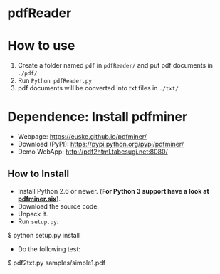 # pdfReader

How to use
==========

1. Create a folder named `pdf` in `pdfReader/` and put pdf documents in `./pdf/`
2. Run `Python pdfReader.py`
3. pdf documents will be converted into txt files in `./txt/`

Dependence: Install pdfminer
================

* Webpage: https://euske.github.io/pdfminer/
* Download (PyPI): https://pypi.python.org/pypi/pdfminer/
* Demo WebApp: http://pdf2html.tabesugi.net:8080/

How to Install
--------------

* Install Python 2.6 or newer. (**For Python 3 support have a look at [pdfminer.six](https://github.com/goulu/pdfminer)**).
* Download the source code.
* Unpack it.
* Run `setup.py`:

$ python setup.py install

* Do the following test:

$ pdf2txt.py samples/simple1.pdf